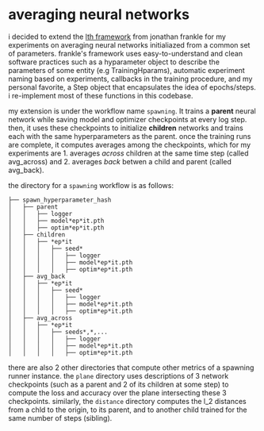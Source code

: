 # averaging neural networks

i decided to extend the [lth framework](https://github.com/facebookresearch/open_lth) from jonathan frankle for my experiments on averaging neural networks initialiazed from a common set of parameters. frankle's framework uses easy-to-understand and clean software practices such as a hyparameter object to describe the parameters of some entity (e.g TrainingHparams), automatic experiment naming based on experiments, callbacks in the training procedure, and my personal favorite, a Step object that encapsulates the idea of epochs/steps. i re-implement most of these functions in this codebase.

my extension is under the workflow name `spawning`. It trains a **parent** neural network while saving model and optimizer checkpoints at every log step. then, it uses these checkpoints to initialize **children** networks and trains each with the same hyperparameters as the parent. once the training runs are complete, it computes averages among the checkpoints, which for my experiments are 1. averages *across* children at the same time step (called avg_across) and 2. averages *back* betwen a child and parent (called avg_back).

the directory for a `spawning` workflow is as follows:

```   
├── spawn_hyperparameter_hash
│   ├── parent
│   │   ├── logger
│   │   ├── model*ep*it.pth  
│   │   ├── optim*ep*it.pth  
│   ├── children
│   │   ├── *ep*it
│   │   │   ├── seed*
│   │   │   │   ├── logger
│   │   │   │   ├── model*ep*it.pth 
│   │   │   │   ├── optim*ep*it.pth 
│   ├── avg_back
│   │   ├── *ep*it
│   │   │   ├── seed*
│   │   │   │   ├── logger
│   │   │   │   ├── model*ep*it.pth 
│   │   │   │   ├── optim*ep*it.pth 
│   ├── avg_across
│   │   ├── *ep*it
│   │   │   ├── seeds*,*,...
│   │   │   │   ├── logger
│   │   │   │   ├── model*ep*it.pth 
│   │   │   │   ├── optim*ep*it.pth 
```

there are also 2 other directories that compute other metrics of a spawning runner instance. the `plane` directory uses descriptions of 3 network checkpoints (such as a parent and 2 of its children at some step) to compute the loss and accuracy over the plane intersecting these 3 checkpoints. similarly, the `distance` directory computes the l_2 distances from a chld to the origin, to its parent, and to another child trained for the same number of steps (sibling).